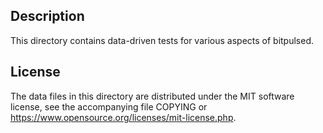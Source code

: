 Description
------------

This directory contains data-driven tests for various aspects of bitpulsed.

License
--------

The data files in this directory are distributed under the MIT software
license, see the accompanying file COPYING or
https://www.opensource.org/licenses/mit-license.php.

